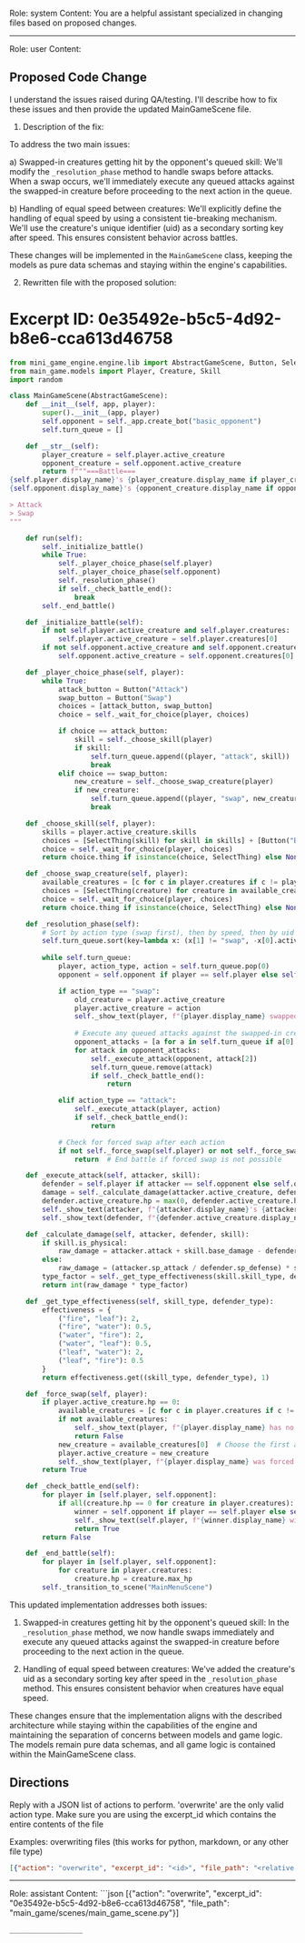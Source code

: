 Role: system
Content: You are a helpful assistant specialized in changing files based on proposed changes.
__________________
Role: user
Content: 
## Proposed Code Change
I understand the issues raised during QA/testing. I'll describe how to fix these issues and then provide the updated MainGameScene file.

1. Description of the fix:

To address the two main issues:

a) Swapped-in creatures getting hit by the opponent's queued skill:
We'll modify the `_resolution_phase` method to handle swaps before attacks. When a swap occurs, we'll immediately execute any queued attacks against the swapped-in creature before proceeding to the next action in the queue.

b) Handling of equal speed between creatures:
We'll explicitly define the handling of equal speed by using a consistent tie-breaking mechanism. We'll use the creature's unique identifier (uid) as a secondary sorting key after speed. This ensures consistent behavior across battles.

These changes will be implemented in the `MainGameScene` class, keeping the models as pure data schemas and staying within the engine's capabilities.

2. Rewritten file with the proposed solution:

# Excerpt ID: 0e35492e-b5c5-4d92-b8e6-cca613d46758
```python main_game/scenes/main_game_scene.py
from mini_game_engine.engine.lib import AbstractGameScene, Button, SelectThing
from main_game.models import Player, Creature, Skill
import random

class MainGameScene(AbstractGameScene):
    def __init__(self, app, player):
        super().__init__(app, player)
        self.opponent = self._app.create_bot("basic_opponent")
        self.turn_queue = []

    def __str__(self):
        player_creature = self.player.active_creature
        opponent_creature = self.opponent.active_creature
        return f"""===Battle===
{self.player.display_name}'s {player_creature.display_name if player_creature else 'No active creature'}: HP {player_creature.hp}/{player_creature.max_hp if player_creature else 0}
{self.opponent.display_name}'s {opponent_creature.display_name if opponent_creature else 'No active creature'}: HP {opponent_creature.hp}/{opponent_creature.max_hp if opponent_creature else 0}

> Attack
> Swap
"""

    def run(self):
        self._initialize_battle()
        while True:
            self._player_choice_phase(self.player)
            self._player_choice_phase(self.opponent)
            self._resolution_phase()
            if self._check_battle_end():
                break
        self._end_battle()

    def _initialize_battle(self):
        if not self.player.active_creature and self.player.creatures:
            self.player.active_creature = self.player.creatures[0]
        if not self.opponent.active_creature and self.opponent.creatures:
            self.opponent.active_creature = self.opponent.creatures[0]

    def _player_choice_phase(self, player):
        while True:
            attack_button = Button("Attack")
            swap_button = Button("Swap")
            choices = [attack_button, swap_button]
            choice = self._wait_for_choice(player, choices)

            if choice == attack_button:
                skill = self._choose_skill(player)
                if skill:
                    self.turn_queue.append((player, "attack", skill))
                    break
            elif choice == swap_button:
                new_creature = self._choose_swap_creature(player)
                if new_creature:
                    self.turn_queue.append((player, "swap", new_creature))
                    break

    def _choose_skill(self, player):
        skills = player.active_creature.skills
        choices = [SelectThing(skill) for skill in skills] + [Button("Back")]
        choice = self._wait_for_choice(player, choices)
        return choice.thing if isinstance(choice, SelectThing) else None

    def _choose_swap_creature(self, player):
        available_creatures = [c for c in player.creatures if c != player.active_creature and c.hp > 0]
        choices = [SelectThing(creature) for creature in available_creatures] + [Button("Back")]
        choice = self._wait_for_choice(player, choices)
        return choice.thing if isinstance(choice, SelectThing) else None

    def _resolution_phase(self):
        # Sort by action type (swap first), then by speed, then by uid for consistent tie-breaking
        self.turn_queue.sort(key=lambda x: (x[1] != "swap", -x[0].active_creature.speed, x[0].active_creature.uid))
        
        while self.turn_queue:
            player, action_type, action = self.turn_queue.pop(0)
            opponent = self.opponent if player == self.player else self.player

            if action_type == "swap":
                old_creature = player.active_creature
                player.active_creature = action
                self._show_text(player, f"{player.display_name} swapped {old_creature.display_name} for {action.display_name}!")
                
                # Execute any queued attacks against the swapped-in creature
                opponent_attacks = [a for a in self.turn_queue if a[0] == opponent and a[1] == "attack"]
                for attack in opponent_attacks:
                    self._execute_attack(opponent, attack[2])
                    self.turn_queue.remove(attack)
                    if self._check_battle_end():
                        return

            elif action_type == "attack":
                self._execute_attack(player, action)
                if self._check_battle_end():
                    return

            # Check for forced swap after each action
            if not self._force_swap(self.player) or not self._force_swap(self.opponent):
                return  # End battle if forced swap is not possible

    def _execute_attack(self, attacker, skill):
        defender = self.player if attacker == self.opponent else self.opponent
        damage = self._calculate_damage(attacker.active_creature, defender.active_creature, skill)
        defender.active_creature.hp = max(0, defender.active_creature.hp - damage)
        self._show_text(attacker, f"{attacker.display_name}'s {attacker.active_creature.display_name} used {skill.display_name}!")
        self._show_text(defender, f"{defender.active_creature.display_name} took {damage} damage!")

    def _calculate_damage(self, attacker, defender, skill):
        if skill.is_physical:
            raw_damage = attacker.attack + skill.base_damage - defender.defense
        else:
            raw_damage = (attacker.sp_attack / defender.sp_defense) * skill.base_damage
        type_factor = self._get_type_effectiveness(skill.skill_type, defender.creature_type)
        return int(raw_damage * type_factor)

    def _get_type_effectiveness(self, skill_type, defender_type):
        effectiveness = {
            ("fire", "leaf"): 2,
            ("fire", "water"): 0.5,
            ("water", "fire"): 2,
            ("water", "leaf"): 0.5,
            ("leaf", "water"): 2,
            ("leaf", "fire"): 0.5
        }
        return effectiveness.get((skill_type, defender_type), 1)

    def _force_swap(self, player):
        if player.active_creature.hp == 0:
            available_creatures = [c for c in player.creatures if c != player.active_creature and c.hp > 0]
            if not available_creatures:
                self._show_text(player, f"{player.display_name} has no more creatures able to battle!")
                return False
            new_creature = available_creatures[0]  # Choose the first available creature
            player.active_creature = new_creature
            self._show_text(player, f"{player.display_name} was forced to swap to {new_creature.display_name}!")
        return True

    def _check_battle_end(self):
        for player in [self.player, self.opponent]:
            if all(creature.hp == 0 for creature in player.creatures):
                winner = self.opponent if player == self.player else self.player
                self._show_text(self.player, f"{winner.display_name} wins the battle!")
                return True
        return False

    def _end_battle(self):
        for player in [self.player, self.opponent]:
            for creature in player.creatures:
                creature.hp = creature.max_hp
        self._transition_to_scene("MainMenuScene")
```

This updated implementation addresses both issues:

1. Swapped-in creatures getting hit by the opponent's queued skill: In the `_resolution_phase` method, we now handle swaps immediately and execute any queued attacks against the swapped-in creature before proceeding to the next action in the queue.

2. Handling of equal speed between creatures: We've added the creature's uid as a secondary sorting key after speed in the `_resolution_phase` method. This ensures consistent behavior when creatures have equal speed.

These changes ensure that the implementation aligns with the described architecture while staying within the capabilities of the engine and maintaining the separation of concerns between models and game logic. The models remain pure data schemas, and all game logic is contained within the MainGameScene class.

## Directions
Reply with a JSON list of actions to perform. 'overwrite' are the only valid action type. 
Make sure you are using the excerpt_id which contains the entire contents of the file

Examples:
overwriting files (this works for python, markdown, or any other file type)
```json output_example1
[{"action": "overwrite", "excerpt_id": "<id>", "file_path": "<relative file path>"}]
```

__________________
Role: assistant
Content: ```json
[{"action": "overwrite", "excerpt_id": "0e35492e-b5c5-4d92-b8e6-cca613d46758", "file_path": "main_game/scenes/main_game_scene.py"}]
```
__________________
